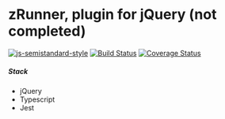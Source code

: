# zRunner, plugin for jQuery (not completed)

[![js-semistandard-style](https://img.shields.io/badge/code%20style-semistandard-brightgreen.svg)](https://github.com/standard/semistandard)
[![Build Status](https://travis-ci.com/vladtaranov/zrunner.svg?branch=master)](https://travis-ci.com/vladtaranov/zrunner)
[![Coverage Status](https://coveralls.io/repos/github/vladtaranov/zrunner/badge.svg?branch=master)](https://coveralls.io/github/vladtaranov/zrunner?branch=master)

##### Stack
* jQuery
* Typescript
* Jest
